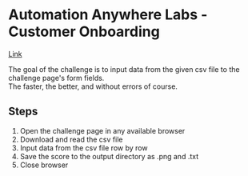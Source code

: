 # Automation Anywhere Labs - Customer Onboarding

[Link](https://developer.automationanywhere.com/challenges/automationanywherelabs-customeronboarding.html)

The goal of the challenge is to input data from the given csv file to the challenge page's form fields.  
The faster, the better, and without errors of course.

## Steps

1. Open the challenge page in any available browser
2. Download and read the csv file
3. Input data from the csv file row by row
4. Save the score to the output directory as .png and .txt
5. Close browser